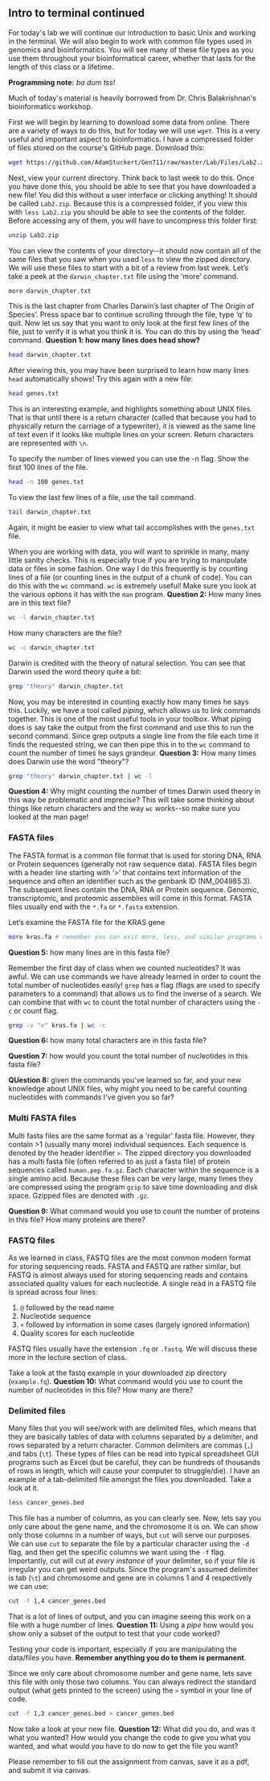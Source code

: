 ## Intro to terminal continued

For today's lab we will continue our introduction to basic Unix and working in the terminal. We will also begin to work with common file types used in genomics and bioinformatics. You will see many of these file types as you use them throughout your bioinformatical career, whether that lasts for the length of this class or a lifetime.

**Programming note:** _ba dum tss!_

Much of today's material is heavily borrowed from Dr. Chris Balakrishnan's bioinformatics workshop.

First we will begin by learning to download some data from online. There are a variety of ways to do this, but for today we will use `wget`. This is a very useful and important aspect to bioinformatics. I have a compressed folder of files stored on the course's GitHub page. Download this:

```bash
wget https://github.com/AdamStuckert/Gen711/raw/master/Lab/Files/Lab2.zip
```

Next, view your current directory. Think back to last week to do this. Once you have done this, you should be able to see that you have downloaded a new file! You did this without a user interface or clicking anything! It should be called `Lab2.zip`. Because this is a compressed folder, if you view this with `less Lab2.zip` you should be able to see the contents of the folder. Before accessing any of them, you will have to uncompress this folder first:

```bash
unzip Lab2.zip
```

You can view the contents of your directory--it should now contain all of the same files that you saw when you used `less` to view the zipped directory. We will use these files to start with a bit of a review from last week. Let’s take a peek at the `darwin_chapter.txt` file using the ‘more’ command.

```bash
more darwin_chapter.txt
```

This is the last chapter from Charles Darwin’s last chapter of The Origin of Species’. Press space bar to continue scrolling through the file, type ‘q’ to quit. Now let us say that you want to only look at the first few lines of the file, just to verify it is what you think it is. You can do this by using the ‘head’ command. **Question 1: how many lines does head show?**

```bash
head darwin_chapter.txt
```

After viewing this, you may have been surprised to learn how many lines `head` automatically shows! Try this again with a new file:

```bash
head genes.txt
```

This is an interesting example, and highlights something about UNIX files. That is that until there is a return character (called that because you had to physically return the carriage of a typewriter), it is viewed as the same line of text even if it looks like multiple lines on your screen. Return characters are represented with `\n`.

To specify the number of lines viewed you can use the -n flag. Show the first 100 lines of the file.

```bash
head -n 100 genes.txt 
```

To view the last few lines of a file, use the tail command.

```bash
tail darwin_chapter.txt
```

Again, it might be easier to view what tail accomplishes with the `genes.txt` file.

When you are working with data, you will want to sprinkle in many, many little sanity checks. This is especially true if you are trying to manipulate data or files in some fashion. One way I do this frequently is by counting lines of a file (or counting lines in the output of a chunk of code). You can do this with the `wc` command. `wc` is extremely useful! Make sure you look at the various options it has with the `man` program. **Question 2:** How many lines are in this text file?

```bash
wc -l darwin_chapter.txt
```

How many characters are the file? 

```bash
wc -c darwin_chapter.txt
```

Darwin is credited with the theory of natural selection. You can see that Darwin used the word theory quite a bit:

```bash
grep "theory" darwin_chapter.txt
```

Now, you may be interested in counting exactly how many times he says this. Luckily, we have a tool called *piping*, which allows us to link commands together. This is one of the most useful tools in your toolbox. What piping does is say take the output from the first command and use this to run the second command. Since grep outputs a single line from the file each time it finds the requested string, we can then pipe this in to the `wc` command to count the number of times he says grandeur. **Question 3:** How many times does Darwin use the word "theory"?

```bash
grep "theory" darwin_chapter.txt | wc -l
```

**Question 4:** Why might counting the number of times Darwin used theory in this way be problematic and imprecise? This will take some thinking about things like return characters and the way `wc` works--so make sure you looked at the man page!

### FASTA files

The FASTA format is a common file format that is used for storing DNA, RNA or Protein sequences (generally not raw sequence data). FASTA files begin with a header line starting with ‘>’ that contains text information of the sequence and often an identifier such as the genbank ID (NM_004985.3).  The subsequent lines contain the DNA, RNA or Protein sequence.  Genomic, transcriptomic, and proteomic assemblies will come in this format. FASTA files usually end with the `*.fa` or `*.fasta` extension.

Let’s examine the FASTA file for the KRAS gene
```bash
more kras.fa # remember you can exit more, less, and similar programs with the "q" button
```

**Question 5:** how many lines are in this fasta file?

Remember the first day of class when we counted nucleotides? It was awful. We can use commands we have already learned in order to count the total number of nucleotides easily! `grep` has a flag (flags are used to specify parameters to a command) that allows us to find the inverse of a search. We can combine that with `wc` to count the total number of characters using the `-c` or count flag.

```bash
grep -v ">" kras.fa | wc -c
```

**Question 6:** how many total characters are in this fasta file?

**Question 7:** how would you count the total number of nucleotides in this fasta file?

**QUestion 8:** given the commands you've learned so far, and your new knowledge about UNIX files, why might you need to be careful counting nucleotides with commands I've given you so far?

### Multi FASTA files

Multi fasta files are the same format as a 'regular' fasta file. However, they contain >1 (usually many more) individual sequences. Each sequence is denoted by the header identifier `>`. The zipped directory you downloaded has a multi fasta file (often referred to as just a fasta file) of protein sequences called `human.pep.fa.gz`. Each character within the sequence is a single amino acid. Because these files can be very large, many times they are compressed using the program `gzip` to save time downloading and disk space. Gzipped files are denoted with `.gz`. 

**Question 9:** What command would you use to count the number of proteins in this file? How many proteins are there?


### FASTQ files

As we learned in class, FASTQ files are the most common modern format for storing sequencing reads. FASTA and FASTQ are rather similar, but FASTQ is almost always used for storing sequencing reads and contains associated quality values for each nucleotide. A single read in a FASTQ file is spread across four lines:

1. `@` followed by the read name
2. Nucleotide sequence
3. `+` followed by information in some cases (largely ignored information)
4. Quality scores for each nucleotide

FASTQ files usually have the extension `.fq` or `.fastq`. We will discuss these more in the lecture section of class.

Take a look at the fastq example in your downloaded zip directory (`example.fq`). **Question 10:** What command would you use to count the number of nucleotides in this file? How many are there?

### Delimited files

Many files that you will see/work with are delimited files, which means that they are basically tables of data with columns separated by a delimiter, and rows separated by a return character. Common delimiters are commas (`,`) and tabs (`\t`). These types of files can be read into typical spreadsheet GUI programs such as Excel (but be careful, they can be hundreds of thousands of rows in length, which will cause your computer to struggle/die). I have an example of a tab-delimited file amongst the files you downloaded. Take a look at it.

```bash
less cancer_genes.bed
```

This file has a number of columns, as you can clearly see. Now, lets say you only care about the gene name, and the chromosome it is on. We can show only those columns in a number of ways, but `cut` will serve our purposes. We can use `cut` to separate the file by a particular character using the `-d` flag, and then get the specific columns we want using the `-f` flag. Importantly, cut will cut at *every instance* of your delimiter, so if your file is irregular you can get weird outputs. Since the program's assumed delimiter is tab (`\t`) and chromosome and gene are in columns 1 and 4 respectively we can use:

```bash
cut -f 1,4 cancer_genes.bed
```

That is a lot of lines of output, and you can imagine seeing this work on a file with a huge number of lines. **Question 11:** Using a *pipe* how would you show only a subset of the output to test that your code worked? 

Testing your code is important, especially if you are manipulating the data/files you have. **Remember anything you do to them is permanent**. 

Since we only care about chromosome number and gene name, lets save this file with only those two columns. You can always redirect the standard output (what gets printed to the screen) using the `>` symbol in your line of code.

```bash
cut -f 1,3 cancer_genes.bed > cancer_genes.bed
```

Now take a look at your new file. **Question 12:** What did you do, and was it what you wanted? How would you change the code to give you what you wanted, and what would you have to do now to get the file you want?

Please remember to fill out the assignment from canvas, save it as a pdf, and submit it via canvas.

